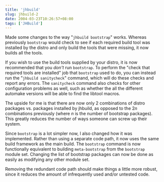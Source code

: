 ```yaml
---
title: 'jhbuild'
slug: jhbuild-2
date: 2004-03-23T10:26:57+08:00
tags: ['JHBuild']
---
```


Made some changes to the way \"`jhbuild bootstrap`\" works. Whereas
previously `bootstrap` would check to see if each required build tool
was installed by the distro and only build the tools that were missing,
it now builds all the tools.

If you wish to use the build tools supplied by your distro, it is now
recommended that you *don\'t* run `bootstrap`. To perform the \"check
that required tools are installed\" job that `bootstrap` used to do, you
can instead run the \"`jhbuild sanitycheck`\" command, which will do
these checks and report any errors. The `sanitycheck` command also
checks for other configuration problems as well, such as whether the all
the different automake versions will be able to find the libtool macros.

The upside for me is that there are now only 2 combinations of distro
packages vs. packages installed by jhbuild, as opposed to the 2*n*
combinations previously (where *n* is the number of bootstrap packages).
This greatly reduces the number of ways someone can screw up their
system.

Since `bootstrap` is a lot simpler now, I also changed how it was
implemented. Rather than using a separate code path, it now uses the
same build framework as the main build. The `bootstrap` command is now
functionally equivalent to building `meta-bootstrap` from the
`bootstrap` module set. Changing the list of bootstrap packages can now
be done as easily as modifying any other module set.

Removing the redundant code path should make things a little more
robust, since it reduces the amount of infrequently used and/or untested
code.
